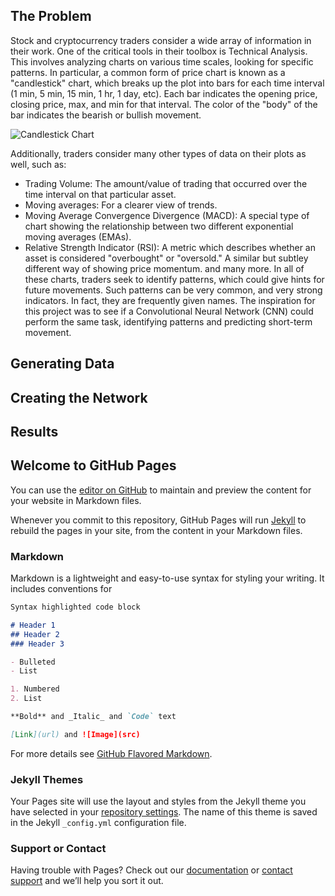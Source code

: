 ## The Problem

Stock and cryptocurrency traders consider a wide array of information in their work. One of the critical tools in their toolbox is Technical Analysis. This involves analyzing
charts on various time scales, looking for specific patterns. In particular, a common form of price chart is known as a "candlestick" chart, which breaks up the plot into
bars for each time interval (1 min, 5 min, 15 min, 1 hr, 1 day, etc). Each bar indicates the opening price, closing price, max, and min for that interval. The color
of the "body" of the bar indicates the bearish or bullish movement.

![Candlestick Chart](https://assets.cmcmarkets.com/images/candlestick1_small.png)

Additionally, traders consider many other types of data on their plots as well, such as:
- Trading Volume: The amount/value of trading that occurred over the time interval on that particular asset.
- Moving averages: For a clearer view of trends.
- Moving Average Convergence Divergence (MACD): A special type of chart showing the relationship between two different exponential moving averages (EMAs).
- Relative Strength Indicator (RSI): A metric which describes whether an asset is considered "overbought" or "oversold." A similar but subtley different way of showing price momentum.
and many more. In all of these charts, traders seek to identify patterns, which could give hints for future movements. Such patterns can be very common, and very strong
indicators. In fact, they are frequently given names. The inspiration for this project was to see if a Convolutional Neural Network (CNN) could perform the same task,
identifying patterns and predicting short-term movement.

## Generating Data

## Creating the Network

## Results

## Welcome to GitHub Pages

You can use the [editor on GitHub](https://github.com/JohnathonLG/cse455-final/edit/gh-pages/index.md) to maintain and preview the content for your website in Markdown files.

Whenever you commit to this repository, GitHub Pages will run [Jekyll](https://jekyllrb.com/) to rebuild the pages in your site, from the content in your Markdown files.

### Markdown

Markdown is a lightweight and easy-to-use syntax for styling your writing. It includes conventions for

```markdown
Syntax highlighted code block

# Header 1
## Header 2
### Header 3

- Bulleted
- List

1. Numbered
2. List

**Bold** and _Italic_ and `Code` text

[Link](url) and ![Image](src)
```

For more details see [GitHub Flavored Markdown](https://guides.github.com/features/mastering-markdown/).

### Jekyll Themes

Your Pages site will use the layout and styles from the Jekyll theme you have selected in your [repository settings](https://github.com/JohnathonLG/cse455-final/settings/pages). The name of this theme is saved in the Jekyll `_config.yml` configuration file.

### Support or Contact

Having trouble with Pages? Check out our [documentation](https://docs.github.com/categories/github-pages-basics/) or [contact support](https://support.github.com/contact) and we’ll help you sort it out.
